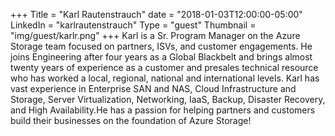+++
Title = "Karl Rautenstrauch"
date = "2018-01-03T12:00:00-05:00"
LinkedIn = "karlrautenstrauch"
Type = "guest"
Thumbnail = "img/guest/karlr.png"
+++
Karl is a Sr. Program Manager on the Azure Storage team focused on partners, ISVs, and customer engagements. He joins Engineering after four years as a Global Blackbelt and brings almost twenty years of experience as a customer and presales technical resource who has worked a local, regional, national and international levels. Karl has vast experience in Enterprise SAN and NAS, Cloud Infrastructure and Storage, Server Virtualization, Networking, IaaS, Backup, Disaster Recovery, and High Availability.He has a passion for helping partners and customers build their businesses on the foundation of Azure Storage!